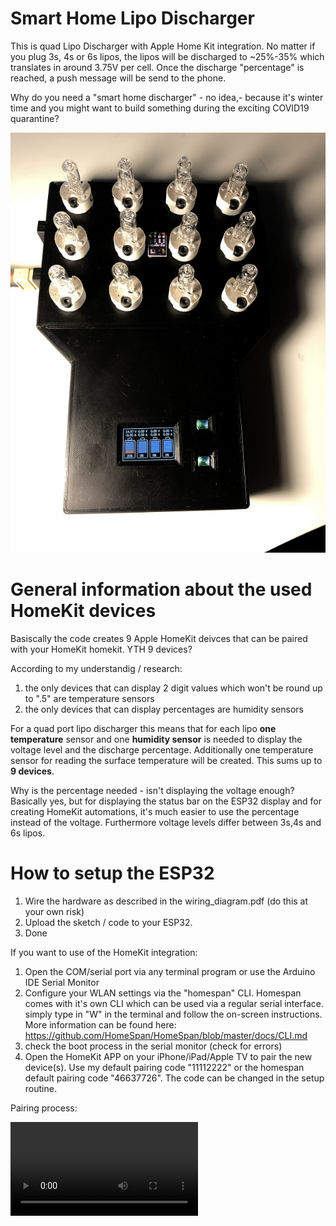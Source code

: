 # Smart Home Lipo Discharger 


This is quad Lipo Discharger with Apple Home Kit integration. No matter if you plug 3s, 4s or 6s lipos, the lipos will be discharged to ~25%-35% which translates in around 3.75V per cell. Once the discharge "percentage" is reached, a push message will be send to the phone. 

Why do you need a "smart home discharger" - no idea,- because it's winter time and you might want to build something during the exciting COVID19 quarantine?

![Alt text](https://github.com/moschotto/SmartHomeLipoDischarger/blob/main/media/Lipo_Discharger1_small.jpg)


# General information about the used HomeKit devices

Basiscally the code creates 9 Apple HomeKit deivces that can be paired with your HomeKit  homekit. YTH 9 devices? 

According to my understandig / research: 
1.  the only devices that can display 2 digit values which won't be round up to ".5" are temperature sensors
2.  the only devices that can display percentages are humidity sensors

For a quad port lipo discharger this means that for each lipo **one temperature** sensor and one **humidity sensor** is needed to display the voltage level and the discharge percentage. Additionally one temperature sensor for reading the surface temperature will be created. This sums up to **9 devices**.

Why is the percentage needed - isn't displaying the voltage enough?
Basically yes, but for displaying the status bar on the ESP32 display and for creating HomeKit automations, it's much easier to use the percentage instead of the voltage. Furthermore voltage levels differ between 3s,4s and 6s lipos.

# How to setup the ESP32

1. Wire the hardware as described in the wiring_diagram.pdf (do this at your own risk)
2. Upload the sketch / code to your ESP32.
3. Done

If you want to use of the HomeKit integration:

1. Open the COM/serial port via any terminal program or use the Arduino IDE Serial Monitor
2. Configure your WLAN settings via the "homespan" CLI. Homespan comes with it's own CLI which can be used via a regular serial interface. simply type in "W" in the terminal and follow the on-screen instructions. More information can be found here: https://github.com/HomeSpan/HomeSpan/blob/master/docs/CLI.md
3. check the boot process in the serial monitor (check for errors)
4. Open the HomeKit APP on your iPhone/iPad/Apple TV to pair the new device(s). Use my default pairing code "11112222" or the homespan default pairing code "46637726". The code can be changed in the setup routine.

Pairing process:

<VIDEO here>

# How to setup the HomeKit automation and push messages











# Libraries used:

Thanks for all the great projects libraries:


- HomeSpan -  for creating your own ESP32-based HomeKit devices
  https://github.com/HomeSpan/
  
- TFT_eSPI - for driving the display
  https://github.com/Bodmer/TFT_eSPI
  
- TJpg_Decoder - for startup animation / reading files from internal ESP32 memory (SPIFSS)
  https://github.com/Bodmer/TJpg_Decoder
  
- INA219_WE - voltage/current sensor
  https://github.com/wollewald/INA219_WE 

- Adafruit_BMP280 - for reading the temperature sensor
  https://github.com/adafruit/Adafruit_BMP280_Library



# Parts:
- 1 x ESP32 TTGO T-Display 
- 4 x INA219 current sensors
- 1 x BMP280 temperature sensor
- 1 x 4 channel 5V relay 
- 1 x  4.5-28V/3A DC-DC step down 
- 12 x G4 hallogen bulb sockets 
- 12 x G4 12V/20W hallogen bulbs 




